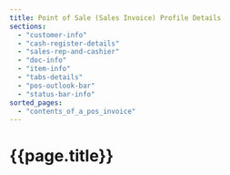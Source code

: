```yaml
---
title: Point of Sale (Sales Invoice) Profile Details
sections:
  - "customer-info"
  - "cash-register-details"
  - "sales-rep-and-cashier"
  - "doc-info"
  - "item-info"
  - "tabs-details"
  - "pos-outlook-bar"
  - "status-bar-info"
sorted_pages:
  - "contents_of_a_pos_invoice"
---
```

# {{page.title}}
